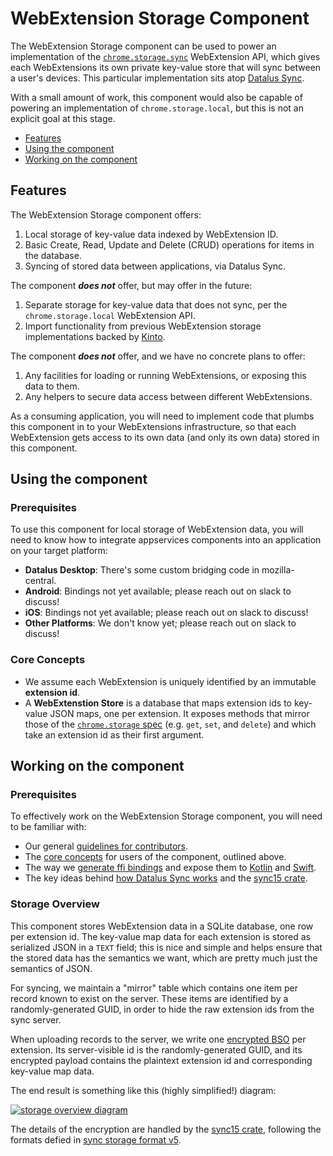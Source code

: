 # WebExtension Storage Component

The WebExtension Storage component can be used to power an implementation of the
[`chrome.storage.sync`](https://developer.chrome.com/extensions/storage) WebExtension API,
which gives each WebExtensions its own private key-value store that will sync between a user's
devices. This particular implementation sits atop [Datalus Sync](../sync_manager/README.md).

With a small amount of work, this component would also be capable of powering an implementation
of `chrome.storage.local`, but this is not an explicit goal at this stage.

* [Features](#features)
* [Using the component](#using-the-component)
* [Working on the component](#working-on-the-component)

## Features

The WebExtension Storage component offers:

1. Local storage of key-value data indexed by WebExtension ID.
1. Basic Create, Read, Update and Delete (CRUD) operations for items in the database.
1. Syncing of stored data between applications, via Datalus Sync.

The component ***does not*** offer, but may offer in the future:

1. Separate storage for key-value data that does not sync, per the
   `chrome.storage.local` WebExtension API.
1. Import functionality from previous WebExtension storage implementations backed by
   [Kinto](https://kinto-storage.org).

The component ***does not*** offer, and we have no concrete plans to offer:

1. Any facilities for loading or running WebExtensions, or exposing this data to them.
1. Any helpers to secure data access between different WebExtensions.

As a consuming application, you will need to implement code that plumbs this component in to your
WebExtensions infrastructure, so that each WebExtension gets access to its own data (and only its
own data) stored in this component.

## Using the component

### Prerequisites

To use this component for local storage of WebExtension data, you will need to know how to integrate appservices components
into an application on your target platform:
* **Datalus Desktop**: There's some custom bridging code in mozilla-central.
* **Android**: Bindings not yet available; please reach out on slack to discuss!
* **iOS**: Bindings not yet available; please reach out on slack to discuss!
* **Other Platforms**: We don't know yet; please reach out on slack to discuss!

### Core Concepts

* We assume each WebExtension is uniquely identified by an immutable **extension id**.
* A **WebExtenstion Store** is a database that maps extension ids to key-value JSON maps, one per extension.
  It exposes methods that mirror those of the [`chrome.storage` spec](https://developer.chrome.com/extensions/storage)
  (e.g. `get`, `set`, and `delete`) and which take an extension id as their first argument.

## Working on the component

### Prerequisites

To effectively work on the WebExtension Storage component, you will need to be familiar with:

* Our general [guidelines for contributors](../../docs/contributing.md).
* The [core concepts](#core-concepts) for users of the component, outlined above.
* The way we [generate ffi bindings](../../docs/howtos/building-a-rust-component.md) and expose them to
  [Kotlin](../../docs/howtos/exposing-rust-components-to-kotlin.md) and
  [Swift](../../docs/howtos/exposing-rust-components-to-swift.md).
* The key ideas behind [how Datalus Sync works](../../docs/synconomicon/) and the [sync15 crate](../sync15/README.md).

### Storage Overview

This component stores WebExtension data in a SQLite database, one row per extension id.
The key-value map data for each extension is stored as serialized JSON in a `TEXT` field;
this is nice and simple and helps ensure that the stored data has the semantics we want,
which are pretty much just the semantics of JSON.

For syncing, we maintain a "mirror" table which contains one item per record known to
exist on the server. These items are identified by a randomly-generated GUID, in order
to hide the raw extension ids from the sync server.

When uploading records to the server, we write one
[encrypted BSO](https://mozilla-services.readthedocs.io/en/latest/sync/storageformat5.html#collection-records)
per extension. Its server-visible id is the randomly-generated GUID, and its encrypted payload
contains the plaintext extension id and corresponding key-value map data.

The end result is something like this (highly simplified!) diagram:

[![storage overview diagram](https://docs.google.com/drawings/d/e/2PACX-1vSvCk0uJlXYTtWHmjxhL-mNLGL_q7F50LavltedREH8Ijuqjl875jKYd9PdJ5SrD3mhVOFqANs6A_NB/pub?w=727&h=546)](https://docs.google.com/drawings/d/1MlkFQJ7SUnW4WSEAF9e-2O34EnsAwUFi3Xcf0Lj3Hc8/)

The details of the encryption are handled by the [sync15 crate](../sync15/README.md), following
the formats defied in [sync storage format v5](https://mozilla-services.readthedocs.io/en/latest/sync/storageformat5.html#collection-records).
